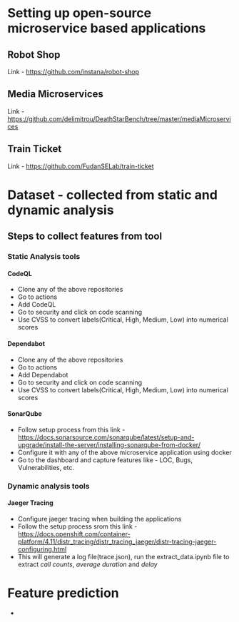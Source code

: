 # Setting up open-source microservice based applications

## Robot Shop
Link - https://github.com/instana/robot-shop

## Media Microservices
Link - https://github.com/delimitrou/DeathStarBench/tree/master/mediaMicroservices

## Train Ticket
Link - https://github.com/FudanSELab/train-ticket

# Dataset - collected from static and dynamic analysis

## Steps to collect features from tool

### Static Analysis tools
#### CodeQL
- Clone any of the above repositories
- Go to actions
- Add CodeQL
- Go to security and click on code scanning
- Use CVSS to convert labels(Critical, High, Medium, Low) into numerical scores
#### Dependabot
- Clone any of the above repositories
- Go to actions
- Add Dependabot
- Go to security and click on code scanning
- Use CVSS to convert labels(Critical, High, Medium, Low) into numerical scores
#### SonarQube
- Follow setup process from this link - https://docs.sonarsource.com/sonarqube/latest/setup-and-upgrade/install-the-server/installing-sonarqube-from-docker/
- Configure it with any of the above microservice application using docker
- Go to the dashboard and capture features like - LOC, Bugs, Vulnerabilities, etc.

### Dynamic analysis tools
#### Jaeger Tracing
- Configure jaeger tracing when building the applications
- Follow the setup process srom this link - https://docs.openshift.com/container-platform/4.11/distr_tracing/distr_tracing_jaeger/distr-tracing-jaeger-configuring.html
- This will generate a log file(trace.json), run the extract_data.ipynb file to extract *call counts*, *average duration* and *delay*

# Feature prediction
- 
